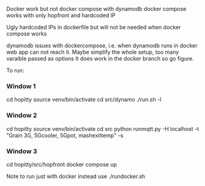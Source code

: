 

Docker work but not docker compose with dynamodb
docker compose works with only hopfront and hardcoded IP

Ugly hardcoded IPs in dockerfile but will not be needed when docker compose works

dynamodb issues with dockercompose, i.e. when dynamodb runs in docker web app can not reach it.
Maybe simplify the whole setup, too many varaible passed as options
It does work in the docker branch so go figure.



To run:

### Window 1
cd hopitty
source venv/bin/activate
cd src/dynamo
./run.sh -l


### Window 2
cd hopitty
source venv/bin/activate
cd src
python runmqtt.py -H localhost -t "Grain 3G, 5Gcooler, 5Gpot, mashexittemp" -s

### Window 3
cd hopitty/src/hopfront
docker compose up

Note to run just with docker instead use
./rundocker.sh
